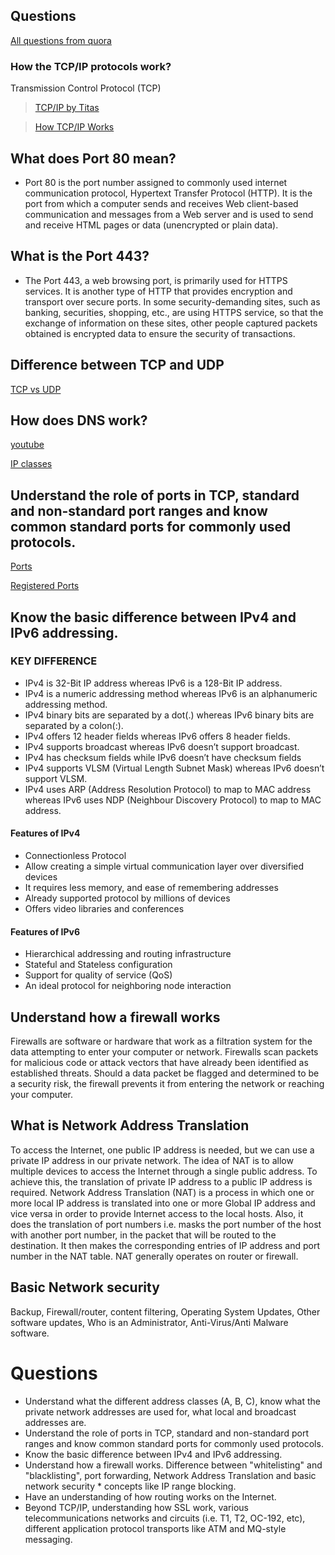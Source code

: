 ## Questions
[All questions from quora](https://www.quora.com/What-are-the-basic-networking-concepts-tools-questions-that-I-should-cover-before-a-software-engineering-interview)
### How the TCP/IP protocols work?

Transmission Control Protocol (TCP)
> [TCP/IP by Titas](https://www.youtube.com/watch?v=OXUzJb6AeGk&ab_channel=TitasSarker)

> [How TCP/IP Works](https://www.avast.com/c-what-is-tcp-ip#topic-1)


## What does Port 80 mean?
* Port 80 is the port number assigned to commonly used internet communication protocol, Hypertext Transfer Protocol (HTTP). It is the port from which a computer sends and receives Web client-based communication and messages from a Web server and is used to send and receive HTML pages or data (unencrypted or plain data).

## What is the Port 443?
* The Port 443, a web browsing port, is primarily used for HTTPS services. It is another type of HTTP that provides encryption and transport over secure ports. In some security-demanding sites, such as banking, securities, shopping, etc., are using HTTPS service, so that the exchange of information on these sites, other people captured packets obtained is encrypted data to ensure the security of transactions.

## Difference between TCP and UDP
[TCP vs UDP](https://www.guru99.com/tcp-vs-udp-understanding-the-difference.html)

## How does DNS work?
[youtube](https://www.youtube.com/watch?v=mpQZVYPuDGU)

[IP classes](https://www.meridianoutpost.com/resources/articles/IP-classes.php)

## Understand the role of ports in TCP, standard and non-standard port ranges and know common standard ports for commonly used protocols.
[Ports](https://www.ionos.com/digitalguide/server/know-how/tcp-ports-and-udp-ports)

[Registered Ports](https://www.sciencedirect.com/topics/computer-science/registered-port)

## Know the basic difference between IPv4 and IPv6 addressing.
### KEY DIFFERENCE
* IPv4 is 32-Bit IP address whereas IPv6 is a 128-Bit IP address.
* IPv4 is a numeric addressing method whereas IPv6 is an alphanumeric addressing method.
* IPv4 binary bits are separated by a dot(.) whereas IPv6 binary bits are separated by a colon(:).
* IPv4 offers 12 header fields whereas IPv6 offers 8 header fields.
* IPv4 supports broadcast whereas IPv6 doesn’t support broadcast.
* IPv4 has checksum fields while IPv6 doesn’t have checksum fields
* IPv4 supports VLSM (Virtual Length Subnet Mask) whereas IPv6 doesn’t support VLSM.
* IPv4 uses ARP (Address Resolution Protocol) to map to MAC address whereas IPv6 uses NDP (Neighbour Discovery Protocol) to map to MAC address.

#### Features of IPv4
* Connectionless Protocol
* Allow creating a simple virtual communication layer over diversified devices
* It requires less memory, and ease of remembering addresses
* Already supported protocol by millions of devices
* Offers video libraries and conferences

#### Features of IPv6
* Hierarchical addressing and routing infrastructure
* Stateful and Stateless configuration
* Support for quality of service (QoS)
* An ideal protocol for neighboring node interaction

## Understand how a firewall works
Firewalls are software or hardware that work as a filtration system for the data attempting to enter your computer or network. Firewalls scan packets for malicious code or attack vectors that have already been identified as established threats. Should a data packet be flagged and determined to be a security risk, the firewall prevents it from entering the network or reaching your computer. 

## What is Network Address Translation
To access the Internet, one public IP address is needed, but we can use a private IP address in our private network. The idea of NAT is to allow multiple devices to access the Internet through a single public address. To achieve this, the translation of private IP address to a public IP address is required. Network Address Translation (NAT) is a process in which one or more local IP address is translated into one or more Global IP address and vice versa in order to provide Internet access to the local hosts. Also, it does the translation of port numbers i.e. masks the port number of the host with another port number, in the packet that will be routed to the destination. It then makes the corresponding entries of IP address and port number in the NAT table. NAT generally operates on router or firewall.

## Basic Network security
Backup, Firewall/router, content filtering, Operating System Updates,  Other software updates, Who is an Administrator, Anti-Virus/Anti Malware software.  

# Questions
* Understand what the different address classes (A, B, C), know what the private network addresses are used for, what local and broadcast addresses are.
* Understand the role of ports in TCP, standard and non-standard port ranges and know common standard ports for commonly used protocols.
* Know the basic difference between IPv4 and IPv6 addressing.
* Understand how a firewall works. Difference between "whitelisting" and "blacklisting", port forwarding, Network Address Translation and basic network security * concepts like IP range blocking.
* Have an understanding of how routing works on the Internet.
* Beyond TCP/IP, understanding how SSL work, various telecommunications networks and circuits (i.e. T1, T2, OC-192, etc), different application protocol transports like ATM and MQ-style messaging.



